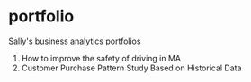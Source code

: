 # portfolio
Sally's business analytics portfolios

1. How to improve the safety of driving in MA
2. Customer Purchase Pattern Study Based on Historical Data
